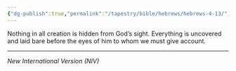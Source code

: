```yaml
---
{"dg-publish":true,"permalink":"/tapestry/bible/hebrews/hebrews-4-13/","title":"Hebrews 4:13","tags":["bible-verse","bible-verse"],"dgHomeLink":true,"dgShowLocalGraph":true,"dgEnableSearch":true}
---
```



Nothing in all creation is hidden from God’s sight. Everything is uncovered and laid bare before the eyes of him to whom we must give account.

---
*New International Version (NIV)*